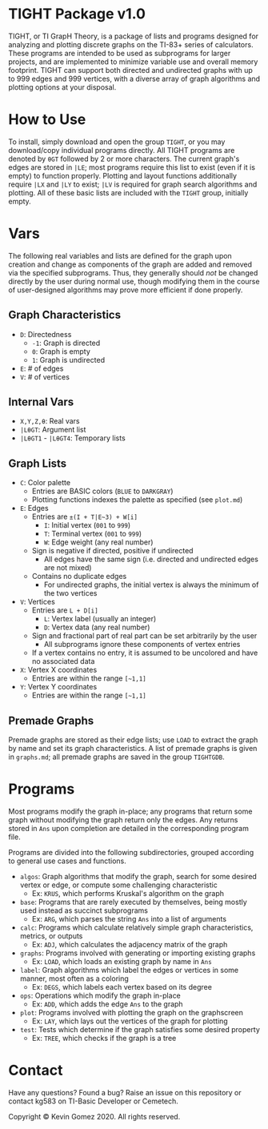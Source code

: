 # TIGHT Package v1.0
TIGHT, or TI GrapH Theory, is a package of lists and programs designed for analyzing and plotting discrete graphs on the TI-83+ series of calculators. These programs are intended to be used as subprograms for larger projects, and are implemented to minimize variable use and overall memory footprint. TIGHT can support both directed and undirected graphs with up to 999 edges and 999 vertices, with a diverse array of graph algorithms and plotting options at your disposal.

# How to Use

To install, simply download and open the group `TIGHT`, or you may download/copy individual programs directly. All TIGHT programs are denoted by `θGT` followed by 2 or more characters. The current graph's edges are stored in `|LE`; most programs require this list to exist (even if it is empty) to function properly. Plotting and layout functions additionally require `|LX` and `|LY` to exist; `|LV` is required for graph search algorithms and plotting. All of these basic lists are included with the `TIGHT` group, initially empty.

# Vars
The following real variables and lists are defined for the graph upon creation and change as components of the graph are added and removed via the specified subprograms. Thus, they generally should _not_ be changed directly by the user during normal use, though modifying them in the course of user-designed algorithms may prove more efficient if done properly.

## Graph Characteristics
* `D`: Directedness
	* `-1`: Graph is directed
	* `0`: Graph is empty
	* `1`: Graph is undirected
* `E`: # of edges
* `V`: # of vertices

## Internal Vars
* `X,Y,Z,θ`: Real vars
* `|LθGT`: Argument list
* `|LθGT1` - `|LθGT4`: Temporary lists

## Graph Lists
*	`C`: Color palette
	* Entries are BASIC colors (`BLUE` to `DARKGRAY`)
	* Plotting functions indexes the palette as specified (see `plot.md`)
* `E`: Edges
	* Entries are `±(I + T|E~3) + W[i]`
		* `I`: Initial vertex (`001` to `999`)
		* `T`: Terminal vertex (`001` to `999`)
		* `W`: Edge weight (any real number)
	* Sign is negative if directed, positive if undirected
		* All edges have the same sign (i.e. directed and undirected edges are not mixed)
	* Contains no duplicate edges
		* For undirected graphs, the initial vertex is always the minimum of the two vertices
* `V`: Vertices
	* Entries are `L + D[i]`
		* `L`: Vertex label (usually an integer)
		* `D`: Vertex data (any real number)
	* Sign and fractional part of real part can be set arbitrarily by the user
		* All subprograms ignore these components of vertex entries
	* If a vertex contains no entry, it is assumed to be uncolored and have no associated data
* `X`: Vertex X coordinates
	* Entries are within the range `[~1,1]`
* `Y`: Vertex Y coordinates
	* Entries are within the range `[~1,1]`

## Premade Graphs
Premade graphs are stored as their edge lists; use `LOAD` to extract the graph by name and set its graph characteristics.
A list of premade graphs is given in `graphs.md`; all premade graphs are saved in the group `TIGHTGDB`.

# Programs
Most programs modify the graph in-place; any programs that return some graph without modifying the graph return only the edges.
Any returns stored in `Ans` upon completion are detailed in the corresponding program file.

Programs are divided into the following subdirectories, grouped according to general use cases and functions.
* `algos`: Graph algorithms that modify the graph, search for some desired vertex or edge, or compute some challenging characteristic
	* Ex: `KRUS`, which performs Kruskal's algorithm on the graph
* `base`: Programs that are rarely executed by themselves, being mostly used instead as succinct subprograms
	* Ex: `ARG`, which parses the string `Ans` into a list of arguments
* `calc`: Programs which calculate relatively simple graph characteristics, metrics, or outputs
	* Ex: `ADJ`, which calculates the adjacency matrix of the graph
* `graphs`: Programs involved with generating or importing existing graphs
	* Ex: `LOAD`, which loads an existing graph by name in `Ans`
* `label`: Graph algorithms which label the edges or vertices in some manner, most often as a coloring
	* Ex: `DEGS`, which labels each vertex based on its degree
* `ops`: Operations which modify the graph in-place
	* Ex: `ADD`, which adds the edge `Ans` to the graph
* `plot`: Programs involved with plotting the graph on the graphscreen
	* Ex: `LAY`, which lays out the vertices of the graph for plotting
* `test`: Tests which determine if the graph satisfies some desired property
	* Ex: `TREE`, which checks if the graph is a tree

# Contact
Have any questions? Found a bug?
Raise an issue on this repository or contact kg583 on TI-Basic Developer or Cemetech.

Copyright © Kevin Gomez 2020. All rights reserved.
